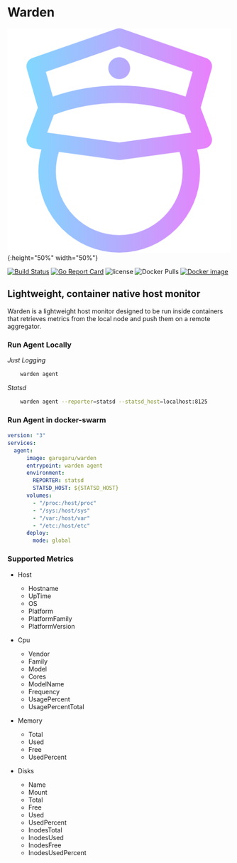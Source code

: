 # Warden

![Logo](https://github.com/GaruGaru/Warden/blob/master/res/logo.png){:height="50%" width="50%"}

[![Build Status](https://travis-ci.org/GaruGaru/Warden.svg?branch=master)](https://travis-ci.org/GaruGaru/Warden)
[![Go Report Card](https://goreportcard.com/badge/github.com/GaruGaru/Warden)](https://goreportcard.com/report/github.com/GaruGaru/Warden)
![license](https://img.shields.io/github/license/GaruGaru/Warden.svg)
![Docker Pulls](https://img.shields.io/docker/pulls/garugaru/warden.svg)
[![Docker image](https://images.microbadger.com/badges/image/garugaru/warden.svg)](https://microbadger.com/images/garugaru/warden "Get your own image badge on microbadger.com")

## Lightweight, container native host monitor

Warden is a lightweight host monitor designed to be run inside containers that retrieves metrics from the local node and push them on a remote aggregator.


### Run Agent Locally 

*Just Logging*
```bash
	warden agent
```
*Statsd*

```bash
	warden agent --reporter=statsd --statsd_host=localhost:8125 
```

### Run Agent in docker-swarm 

```yaml
version: "3"
services:
  agent:
      image: garugaru/warden
      entrypoint: warden agent
      environment:
        REPORTER: statsd
        STATSD_HOST: ${STATSD_HOST}
      volumes:
        - "/proc:/host/proc"
        - "/sys:/host/sys"
        - "/var:/host/var"
        - "/etc:/host/etc"
      deploy:
        mode: global
```

### Supported Metrics

* Host
	* Hostname
	* UpTime
	* OS
	* Platform
	* PlatformFamily
	* PlatformVersion

* Cpu 
	* Vendor
	* Family
	* Model
	* Cores
	* ModelName
	* Frequency
	* UsagePercent
	* UsagePercentTotal

* Memory
	* Total
	* Used
	* Free
	* UsedPercent

* Disks
	* Name              
	* Mount             
	* Total             
	* Free              
	* Used              
	* UsedPercent       
	* InodesTotal       
	* InodesUsed        
	* InodesFree        
	* InodesUsedPercent 






